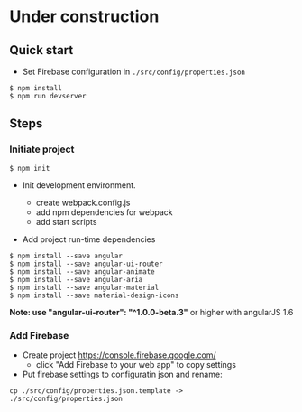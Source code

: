 # Under construction

## Quick start
* Set Firebase configuration in `./src/config/properties.json`
```
$ npm install
$ npm run devserver
```

## Steps
### Initiate project
```
$ npm init
```

* Init development environment.
    * create webpack.config.js
    * add npm dependencies for webpack
    * add start scripts

* Add project run-time dependencies
```
$ npm install --save angular
$ npm install --save angular-ui-router
$ npm install --save angular-animate
$ npm install --save angular-aria
$ npm install --save angular-material
$ npm install --save material-design-icons
```
**Note: use  "angular-ui-router": "^1.0.0-beta.3"** or higher with angularJS 1.6

### Add Firebase
* Create project https://console.firebase.google.com/
    * click "Add Firebase to your web app" to copy settings
* Put firebase settings to configuratin json and rename:
```
cp ./src/config/properties.json.template -> ./src/config/properties.json 
```